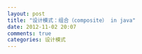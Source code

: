 ```yaml
---
layout: post
title: "设计模式：组合（composite） in java"
date: 2012-11-02 20:07
comments: true
categories: 设计模式
---
```

